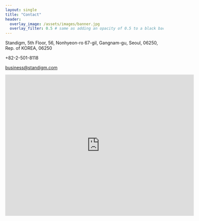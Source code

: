 ```yaml
---
layout: single
title: "Contact"
header:
  overlay_image: /assets/images/banner.jpg
  overlay_filter: 0.5 # same as adding an opacity of 0.5 to a black background
---
```


Standigm, 5th Floor, 56, Nonhyeon-ro 67-gil, Gangnam-gu, Seoul, 06250, Rep. of KOREA, 06250

+82-2-501-8118

business@standigm.com


<iframe src="https://www.google.com/maps/embed?pb=!1m18!1m12!1m3!1d3165.62780317449!2d127.03321735176738!3d37.49310863598695!2m3!1f0!2f0!3f0!3m2!1i1024!2i768!4f13.1!3m3!1m2!1s0x357ca153c53fa87f%3A0xdc8829e9ce73d475!2sStandigm!5e0!3m2!1sen!2skr!4v1503293569852" width="600" height="450" frameborder="0" style="border:0" allowfullscreen></iframe>